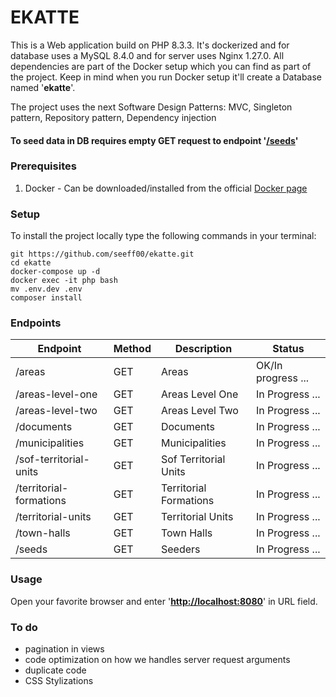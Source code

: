 # EKATTE

This is a Web application build on PHP 8.3.3. It's dockerized and for database uses a MySQL 8.4.0 and for server uses Nginx 1.27.0.
All dependencies are part of the Docker setup which you can find as part of the project. Keep in mind when you run Docker
setup it'll create a Database named '<b>ekatte</b>'.

The project uses the next Software Design Patterns: MVC, Singleton pattern, Repository pattern, Dependency injection

#### <b>To seed data in DB requires empty GET request to endpoint '[/seeds](http://localhost:8080/seeds)'</b>

### Prerequisites

1. Docker - Can be downloaded/installed from the official [Docker page](https://docs.docker.com/get-docker/)

### Setup

To install the project locally type the following commands in your terminal:

```shell
git https://github.com/seeff00/ekatte.git
cd ekatte
docker-compose up -d
docker exec -it php bash
mv .env.dev .env
composer install
```

### Endpoints

| Endpoint                | Method | Description            | Status |
|-------------------------|--------|------------------------| ------ |
| /areas                  | GET    | Areas                  | OK/In progress ... |
| /areas-level-one        | GET    | Areas Level One        | In Progress ... |
| /areas-level-two        | GET    | Areas Level Two        | In Progress ... |
| /documents              | GET    | Documents              | In Progress ... |
| /municipalities         | GET    | Municipalities         | In Progress ... |
| /sof-territorial-units  | GET    | Sof Territorial Units  | In Progress ... |
| /territorial-formations | GET    | Territorial Formations | In Progress ... |
| /territorial-units      | GET    | Territorial Units      | In Progress ... |
| /town-halls             | GET    | Town Halls             | In Progress ... |
| /seeds                  | GET    | Seeders                | In Progress ... |


### Usage

Open your favorite browser and enter '<b>[http://localhost:8080](http://localhost:8080)</b>' in URL field.

### To do

- pagination in views
- code optimization on how we handles server request arguments
- duplicate code
- CSS Stylizations
